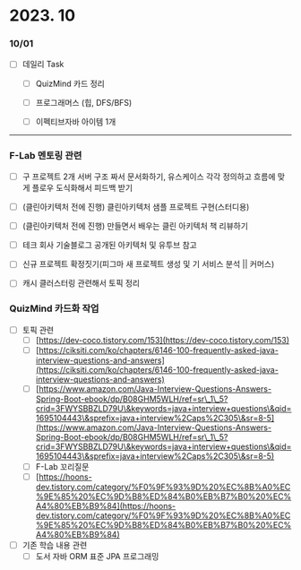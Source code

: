 # 2023. 10

### 10/01

* [ ] 데일리 Task
  * [ ] QuizMind 카드 정리
  * [ ] 프로그래머스 (힙, DFS/BFS)
  * [ ] 이펙티브자바 아이템 1개





***

### F-Lab 멘토링 관련

* [ ] 구 프로젝트 2개 서버 구조 짜서 문서화하기, 유스케이스 각각 정의하고 흐름에 맞게 플로우 도식화해서 피드백 받기
* [ ] (클린아키텍처 전에 진행) 클린아키텍처 샘플 프로젝트 구현(스터디용)
* [ ] (클린아키텍처 전에 진행) 만들면서 배우는 클린 아키텍처 책 리뷰하기
* [ ] 테크 회사 기술블로그 공개된 아키텍처 및 유투브 참고
* [ ] 신규 프로젝트 확정짓기(피그마 새 프로젝트 생성 및 기 서비스 분석 || 커머스)
* [ ] 캐시 클러스터링 관련해서 토픽 정리



### QuizMind 카드화 작업

* [ ] 토픽 관련
  * [ ] [https://dev-coco.tistory.com/153](https://dev-coco.tistory.com/153)
  * [ ] [https://ciksiti.com/ko/chapters/6146-100-frequently-asked-java-interview-questions-and-answers](https://ciksiti.com/ko/chapters/6146-100-frequently-asked-java-interview-questions-and-answers)
  * [ ] [https://www.amazon.com/Java-Interview-Questions-Answers-Spring-Boot-ebook/dp/B08GHM5WLH/ref=sr\_1\_5?crid=3FWYSBBZLD79U\&keywords=java+interview+questions\&qid=1695104443\&sprefix=java+interview%2Caps%2C305\&sr=8-5](https://www.amazon.com/Java-Interview-Questions-Answers-Spring-Boot-ebook/dp/B08GHM5WLH/ref=sr\_1\_5?crid=3FWYSBBZLD79U\&keywords=java+interview+questions\&qid=1695104443\&sprefix=java+interview%2Caps%2C305\&sr=8-5)
  * [ ] F-Lab 꼬리질문
  * [ ] [https://hoons-dev.tistory.com/category/%F0%9F%93%9D%20%EC%8B%A0%EC%9E%85%20%EC%9D%B8%ED%84%B0%EB%B7%B0%20%EC%A4%80%EB%B9%84](https://hoons-dev.tistory.com/category/%F0%9F%93%9D%20%EC%8B%A0%EC%9E%85%20%EC%9D%B8%ED%84%B0%EB%B7%B0%20%EC%A4%80%EB%B9%84)
* [ ] 기존 학습 내용 관련
  * [ ] 도서 자바 ORM 표준 JPA 프로그래밍
